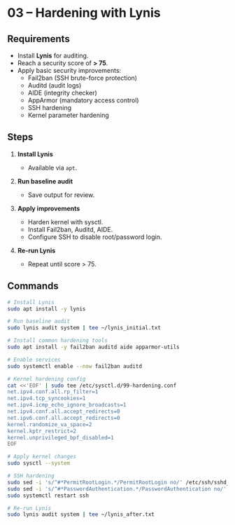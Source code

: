 #  03 – Hardening with Lynis

## Requirements
- Install **Lynis** for auditing.  
- Reach a security score of **> 75**.  
- Apply basic security improvements:  
  - Fail2ban (SSH brute-force protection)  
  - Auditd (audit logs)  
  - AIDE (integrity checker)  
  - AppArmor (mandatory access control)  
  - SSH hardening  
  - Kernel parameter hardening  

## Steps
1. **Install Lynis**  
   - Available via `apt`.  

2. **Run baseline audit**  
   - Save output for review.  

3. **Apply improvements**  
   - Harden kernel with sysctl.  
   - Install Fail2ban, Auditd, AIDE.  
   - Configure SSH to disable root/password login.  

4. **Re-run Lynis**  
   - Repeat until score > 75.  

## Commands
```bash
# Install Lynis
sudo apt install -y lynis

# Run baseline audit
sudo lynis audit system | tee ~/lynis_initial.txt

# Install common hardening tools
sudo apt install -y fail2ban auditd aide apparmor-utils

# Enable services
sudo systemctl enable --now fail2ban auditd

# Kernel hardening config
cat <<'EOF' | sudo tee /etc/sysctl.d/99-hardening.conf
net.ipv4.conf.all.rp_filter=1
net.ipv4.tcp_syncookies=1
net.ipv4.icmp_echo_ignore_broadcasts=1
net.ipv4.conf.all.accept_redirects=0
net.ipv6.conf.all.accept_redirects=0
kernel.randomize_va_space=2
kernel.kptr_restrict=2
kernel.unprivileged_bpf_disabled=1
EOF

# Apply kernel changes
sudo sysctl --system

# SSH hardening
sudo sed -i 's/^#*PermitRootLogin.*/PermitRootLogin no/' /etc/ssh/sshd_config
sudo sed -i 's/^#*PasswordAuthentication.*/PasswordAuthentication no/' /etc/ssh/sshd_config
sudo systemctl restart ssh

# Re-run Lynis
sudo lynis audit system | tee ~/lynis_after.txt
